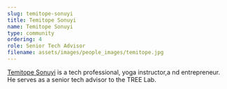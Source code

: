 ```yaml
---
slug: temitope-sonuyi
title: Temitope Sonuyi
name: Temitope Sonuyi
type: community
ordering: 4
role: Senior Tech Advisor
filename: assets/images/people_images/temitope.jpg
---
```


[Temitope Sonuyi](https://temitopeyoga.com/) is a tech professional, yoga instructor,a nd entrepreneur. He serves as a senior tech advisor to the TREE Lab.

<!-- temp shortening all bios
<a href="https://temitopeyoga.com/" target="_blank">Temitope Sonuyi</a> is a technology professional, yoga instructor, and entrepreneur. He serves as a senior tech advisor to the TREE lab. In Summer 2019, Temitope was lead designer of the GeoMedia system, a social media surveillance tool developed specifically for educational purposes for the YPRPT students.
-->
